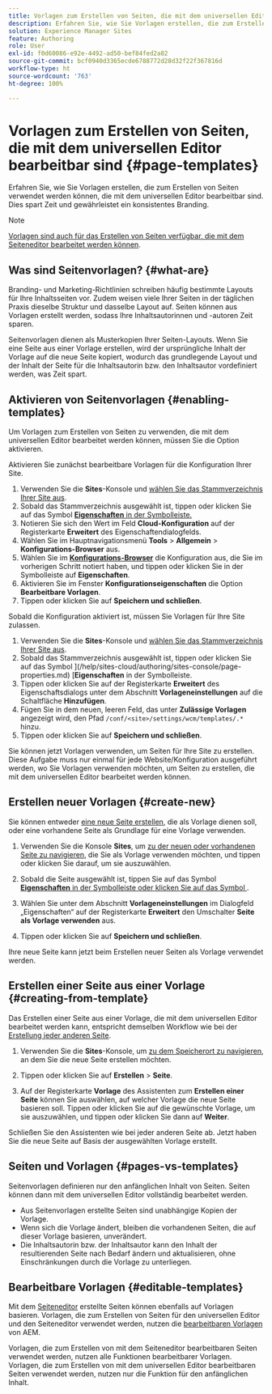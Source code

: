 ```yaml
---
title: Vorlagen zum Erstellen von Seiten, die mit dem universellen Editor bearbeitbar sind
description: Erfahren Sie, wie Sie Vorlagen erstellen, die zum Erstellen von Seiten verwendet werden können, die mit dem universellen Editor bearbeitbar sind. Dies spart Zeit und gewährleistet ein konsistentes Branding.
solution: Experience Manager Sites
feature: Authoring
role: User
exl-id: f0d60086-e92e-4492-ad50-bef84fed2a82
source-git-commit: bcf0940d3365ecde6788772d28d32f22f367816d
workflow-type: ht
source-wordcount: '763'
ht-degree: 100%

---
```



# Vorlagen zum Erstellen von Seiten, die mit dem universellen Editor bearbeitbar sind {#page-templates}

Erfahren Sie, wie Sie Vorlagen erstellen, die zum Erstellen von Seiten verwendet werden können, die mit dem universellen Editor bearbeitbar sind. Dies spart Zeit und gewährleistet ein konsistentes Branding.

>[!NOTE]
>
>[Vorlagen sind auch für das Erstellen von Seiten verfügbar, die mit dem Seiteneditor bearbeitet werden können](/help/sites-cloud/authoring/page-editor/templates.md).

## Was sind Seitenvorlagen? {#what-are}

Branding- und Marketing-Richtlinien schreiben häufig bestimmte Layouts für Ihre Inhaltsseiten vor. Zudem weisen viele Ihrer Seiten in der täglichen Praxis dieselbe Struktur und dasselbe Layout auf. Seiten können aus Vorlagen erstellt werden, sodass Ihre Inhaltsautorinnen und -autoren Zeit sparen.

Seitenvorlagen dienen als Musterkopien Ihrer Seiten-Layouts. Wenn Sie eine Seite aus einer Vorlage erstellen, wird der ursprüngliche Inhalt der Vorlage auf die neue Seite kopiert, wodurch das grundlegende Layout und der Inhalt der Seite für die Inhaltsautorin bzw. den Inhaltsautor vordefiniert werden, was Zeit spart.

## Aktivieren von Seitenvorlagen {#enabling-templates}

Um Vorlagen zum Erstellen von Seiten zu verwenden, die mit dem universellen Editor bearbeitet werden können, müssen Sie die Option aktivieren.

Aktivieren Sie zunächst bearbeitbare Vorlagen für die Konfiguration Ihrer Site.

1. Verwenden Sie die **Sites**-Konsole und [wählen Sie das Stammverzeichnis Ihrer Site aus](/help/sites-cloud/authoring/sites-console/introduction.md#selecting-resources).
1. Sobald das Stammverzeichnis ausgewählt ist, tippen oder klicken Sie auf das Symbol [**Eigenschaften** in der Symbolleiste.](/help/sites-cloud/authoring/sites-console/page-properties.md)
1. Notieren Sie sich den Wert im Feld **Cloud-Konfiguration** auf der Registerkarte **Erweitert** des Eigenschaftendialogfelds.
1. Wählen Sie im Hauptnavigationsmenü **Tools** > **Allgemein** > **Konfigurations-Browser** aus.
1. Wählen Sie im **[Konfigurations-Browser](/help/implementing/developing/introduction/configurations.md)** die Konfiguration aus, die Sie im vorherigen Schritt notiert haben, und tippen oder klicken Sie in der Symbolleiste auf **Eigenschaften**.
1. Aktivieren Sie im Fenster **Konfigurationseigenschaften** die Option **Bearbeitbare Vorlagen**.
1. Tippen oder klicken Sie auf **Speichern und schließen**.

Sobald die Konfiguration aktiviert ist, müssen Sie Vorlagen für Ihre Site zulassen.

1. Verwenden Sie die **Sites**-Konsole und [wählen Sie das Stammverzeichnis Ihrer Site aus](/help/sites-cloud/authoring/sites-console/introduction.md#selecting-resources).
1. Sobald das Stammverzeichnis ausgewählt ist, tippen oder klicken Sie auf das Symbol ](/help/sites-cloud/authoring/sites-console/page-properties.md) [**Eigenschaften** in der Symbolleiste.
1. Tippen oder klicken Sie auf der Registerkarte **Erweitert** des Eigenschaftsdialogs unter dem Abschnitt **Vorlageneinstellungen** auf die Schaltfläche **Hinzufügen**.
1. Fügen Sie in dem neuen, leeren Feld, das unter **Zulässige Vorlagen** angezeigt wird, den Pfad `/conf/<site>/settings/wcm/templates/.*` hinzu.
1. Tippen oder klicken Sie auf **Speichern und schließen**.

Sie können jetzt Vorlagen verwenden, um Seiten für Ihre Site zu erstellen. Diese Aufgabe muss nur einmal für jede Website/Konfiguration ausgeführt werden, wo Sie Vorlagen verwenden möchten, um Seiten zu erstellen, die mit dem universellen Editor bearbeitet werden können.

## Erstellen neuer Vorlagen {#create-new}

Sie können entweder [eine neue Seite erstellen](/help/sites-cloud/authoring/sites-console/creating-pages.md), die als Vorlage dienen soll, oder eine vorhandene Seite als Grundlage für eine Vorlage verwenden.

1. Verwenden Sie die Konsole **Sites**, um [zu der neuen oder vorhandenen Seite zu navigieren](/help/sites-cloud/authoring/sites-console/introduction.md#selecting-resources), die Sie als Vorlage verwenden möchten, und tippen oder klicken Sie darauf, um sie auszuwählen.

1. Sobald die Seite ausgewählt ist, tippen Sie auf das Symbol [**Eigenschaften** in der Symbolleiste oder klicken Sie auf das Symbol ](/help/sites-cloud/authoring/sites-console/page-properties.md).

1. Wählen Sie unter dem Abschnitt **Vorlageneinstellungen** im Dialogfeld „Eigenschaften“ auf der Registerkarte **Erweitert** den Umschalter **Seite als Vorlage verwenden** aus.

1. Tippen oder klicken Sie auf **Speichern und schließen**.

Ihre neue Seite kann jetzt beim Erstellen neuer Seiten als Vorlage verwendet werden.

## Erstellen einer Seite aus einer Vorlage {#creating-from-template}

Das Erstellen einer Seite aus einer Vorlage, die mit dem universellen Editor bearbeitet werden kann, entspricht demselben Workflow wie bei der [Erstellung jeder anderen Seite](/help/sites-cloud/authoring/sites-console/creating-pages.md).

1. Verwenden Sie die **Sites**-Konsole, um [zu dem Speicherort zu navigieren](/help/sites-cloud/authoring/sites-console/introduction.md#selecting-resources), an dem Sie die neue Seite erstellen möchten.

1. Tippen oder klicken Sie auf **Erstellen** > **Seite**.

1. Auf der Registerkarte **Vorlage** des Assistenten zum **Erstellen einer Seite** können Sie auswählen, auf welcher Vorlage die neue Seite basieren soll. Tippen oder klicken Sie auf die gewünschte Vorlage, um sie auszuwählen, und tippen oder klicken Sie dann auf **Weiter**.

Schließen Sie den Assistenten wie bei jeder anderen Seite ab. Jetzt haben Sie die neue Seite auf Basis der ausgewählten Vorlage erstellt.

## Seiten und Vorlagen {#pages-vs-templates}

Seitenvorlagen definieren nur den anfänglichen Inhalt von Seiten. Seiten können dann mit dem universellen Editor vollständig bearbeitet werden.

* Aus Seitenvorlagen erstellte Seiten sind unabhängige Kopien der Vorlage.
* Wenn sich die Vorlage ändert, bleiben die vorhandenen Seiten, die auf dieser Vorlage basieren, unverändert.
* Die Inhaltsautorin bzw. der Inhaltsautor kann den Inhalt der resultierenden Seite nach Bedarf ändern und aktualisieren, ohne Einschränkungen durch die Vorlage zu unterliegen.

## Bearbeitbare Vorlagen {#editable-templates}

Mit dem [Seiteneditor](/help/sites-cloud/authoring/page-editor/introduction.md) erstellte Seiten können ebenfalls auf Vorlagen basieren. Vorlagen, die zum Erstellen von Seiten für den universellen Editor und den Seiteneditor verwendet werden, nutzen die [bearbeitbaren Vorlagen](/help/implementing/developing/components/templates.md) von AEM.

Vorlagen, die zum Erstellen von mit dem Seiteneditor bearbeitbaren Seiten verwendet werden, nutzen alle Funktionen bearbeitbarer Vorlagen. Vorlagen, die zum Erstellen von mit dem universellen Editor bearbeitbaren Seiten verwendet werden, nutzen nur die Funktion für den anfänglichen Inhalt.
